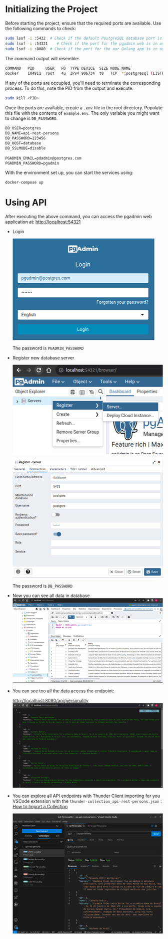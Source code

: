 # Initializing the Project

Before starting the project, ensure that the required ports are available. Use the following commands to check:

```bash
sudo lsof -i :5432  # Check if the default PostgreSQL database port is in use
sudo lsof -i :54321    # Check if the port for the pgadmin web is in use
sudo lsof -i :8080  # Check if the port for the our Golang app is in use
```

The command output will resemble:

```bash
COMMAND   PID     USER   FD  TYPE DEVICE  SIZE NODE NAME
docker    104911  root   4u  IPv4 906734  t0   TCP  *:postgresql (LISTEN)
```

If any of the ports are occupied, you'll need to terminate the corresponding process. To do this, note the PID from the output and execute:

```bash
sudo kill <PID>
```

Once the ports are available, create a `.env` file in the root directory. Populate this file with the contents of `example.env`. The only variable you might want to change is `DB_PASSWORD`.

```
DB_USER=postgres
DB_NAME=api-rest-persons
DB_PASSWORD=123456
DB_HOST=database
DB_SSLMODE=disable

PGADMIN_EMAIL=pdadmin@postgres.com
PGADMIN_PASSWORD=pgadmin
```

With the environment set up, you can start the services using:

```bash
docker-compose up
```
# Using API

After executing the above command, you can access the pgadmin web application at:
[http://localhost:54321](http://localhost:54321)

- Login

    ![Alt text](images/image.png)

    The password is `PGADMIN_PASSWORD`

- Register new database server

    ![Alt text](images/image-2.png)

    ![Alt text](images/image-1.png)

    The password is `DB_PASSWORD`

- Now you can see all data in database
    ![Alt text](images/image-3.png)

- You can see too all the data access the endpoint:

    [http://localhost:8080/api/personality](http://localhost:8080/api/personality)
    ![Alt text](images/image-4.png)

- You can explore all API endpoints with Thunder Client importing for you VSCode extension with the `thunder-collection_api-rest-persons.json` :
 [How to Import a Collection](https://github.com/rangav/thunder-client-support#how-to-import-a-collection)

    ![Alt text](image.png)
